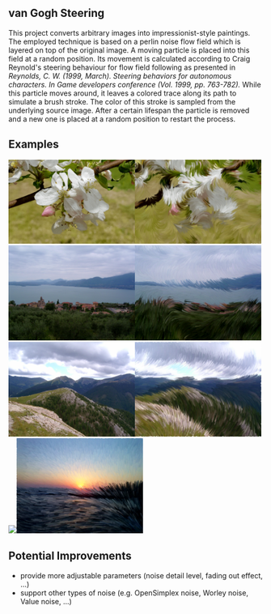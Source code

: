 ## van Gogh Steering
This project converts arbitrary images into impressionist-style paintings. The employed technique is based on a perlin noise flow field which is layered on top of the original image. A moving particle is placed into this field at a random position. Its movement is calculated according to Craig Reynold's steering behaviour for flow field following as presented in _Reynolds, C. W. (1999, March). Steering behaviors for autonomous characters. In Game developers conference (Vol. 1999, pp. 763-782)._ While this particle moves around, it leaves a colored trace along its path to simulate a brush stroke. The color of this stroke is sampled from the underlying source image. After a certain lifespan the particle is removed and a new one is placed at a random position to restart the process. 

## Examples
<img src="examples/blossom_in.png" width="250"><img src="examples/blossom_out.png" width="250">
<img src="examples/lake_in.png" width="250"><img src="examples/lake_out.png" width="250">
<img src="examples/mountains_in.png" width="250"><img src="examples/mountains_out.png" width="250">
<img src="examples/sunset_in.png" width="250"><img src="examples/sunset_out.png" width="250">

## Potential Improvements
* provide more adjustable parameters (noise detail level, fading out effect, ...)
* support other types of noise (e.g. OpenSimplex noise, Worley noise, Value noise, ...)